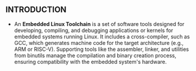 ## INTRODUCTION

- An **Embedded Linux Toolchain** is a set of software tools designed for developing, compiling, and debugging applications or kernels for embedded systems running Linux. It includes a cross-compiler, such as GCC, which generates machine code for the target architecture (e.g., ARM or RISC-V). Supporting tools like the assembler, linker, and utilities from binutils manage the compilation and binary creation process, ensuring compatibility with the embedded system's hardware.

